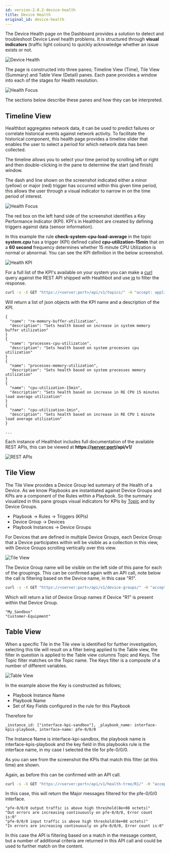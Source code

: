 ```yaml
---
id: version-2.0.2-device-health
title: Device Health
original_id: device-health
---
```


The Device Health page on the Dashboard provides a solution to detect and troubleshoot Device Level health problems. It is structured through **visual indicators** (traffic light colours) to quickly acknowledge whether an issue exists or not.

![Device Health](assets/device-health.png)

The page is constructed into three panes; Timeline View (Time), Tile View (Summary) and Table View (Detail) panes. Each pane provides a window into each of the stages for Health resolution.

![Health Focus](assets/health-focus.png)

The sections below describe these panes and how they can be interpreted.

## Timeline View

Healthbot aggregates network data, it can be used to predict failures or correlate historical events against network activity. To facilitate the historical component, this health page provides a timeline slider that enables the user to select a period for which network data has been collected.

The timeline allows you to select your time period by scrolling left or right and then double-clicking in the pane to determine the start (and finish) window.

The dash and line shown on the screenshot indicated either a minor (yellow) or major (red) trigger has occurred within this given time period, this allows the user through a visual indicator to narrow in on the time period of interest.

![Health Focus](assets/health/timeline-view.png)

The red box on the left hand side of the screenshot identifies a Key Performance Indicator (KPI). KPI's in Healthbot are created by defining triggers against data (sensor information).

In this example the rule **check-system-cpu-load-average** in the topic **system.cpu** has a trigger (KPI) defined called **cpu-utilization-15min** that on a **60 second** frequency determines whether 15 minute CPU Utilization is normal or abnormal. You can see the KPI definition in the below screenshot.

![Health KPI](assets/health/kpi-definition.png)

For a full list of the KPI's available on your system you can make a [curl](https://curl.haxx.se/) query against the REST API shipped with Healthbot and use [jq](https://stedolan.github.io/jq/) to filter the response.

```sh
curl -s -X GET "https://<server:port>/api/v1/topics/" -H "accept: application/json" -H "Content-Type: application/json" -u <username:password> --insecure | jq '.topic[].rule[].trigger[]? | {name: .["trigger-name"], description: .description}'
```

Will return a list of json objects with the KPI name and a description of the KPI.

```
{
  "name": "re-memory-buffer-utilization",
  "description": "Sets health based on increase in system memory buffer utilization"
}
{
  "name": "processes-cpu-utilization",
  "description": "Sets health based on system processes cpu utilization"
}
{
  "name": "processes-memory-utilization",
  "description": "Sets health based on system processes memory utilization"
}
{
  "name": "cpu-utilization-15min",
  "description": "Sets health based on increase in RE CPU 15 minutes load average utilization"
}
{
  "name": "cpu-utilization-1min",
  "description": "Sets health based on increase in RE CPU 1 minute load average utilization"
}

...

```

Each instance of Healthbot includes full documentation of the available REST APIs, this can be viewed at **https://<server:port>/api/v1/**

![REST APIs](assets/rest-apis.png)

## Tile View

The Tile View provides a Device Group led summary of the Health of a Device. As we know Playbooks are instantiated against Device Groups and KPIs are a component of the Rules within a Playbook. So the summary visualized in this pane groups visual indicators for KPIs by [Topic](glossary#topic) and by Device Groups.

- Playbook -> Rules -> Triggers (KPIs)
- Device Group -> Devices
- Playbook Instances -> Device Groups

For Devices that are defined in multiple Device Groups, each Device Group that a Device participates within will be visible as a collection in this view, with Device Groups scrolling vertically over this view.

![Tile View](assets/health/tile-view.png)

The Device Group name will be visible on the left side of this pane for each of the groupings. This can be confirmed again with an API call, note below the call is filtering based on the Device name, in this case "R1".

```sh
curl -s -X GET "https://<server:port>/api/v1/device-groups/" -H "accept: application/json" -H "Content-Type: application/json" -u <username:password> --insecure | jq '."device-group"[] | select(.devices | index("R1")) | ."device-group-name"'
```

Which will return a list of Device Group names if Device "R1" is present within that Device Group.

```
"My_Sandbox"
"Customer-Equipment"
```

## Table View

When a specific Tile in the Tile view is identified for further investigation, selecting this tile will result on a filter being applied to the Table view, the filter in question is applied to the Table view columns Topic and Keys. The Topic filter matches on the Topic name. The Keys filter is a composite of a number of different variables.

![Table View](assets/health/table-view.png)

In the example above the Key is constructed as follows;

- Playbook Instance Name
- Playbook Name
- Set of Key Fields configured in the rule for this Playbook

Therefore for

```
_instance_id: ["interface-kpi-sandbox"], _playbook_name: interface-kpis-playbook, interface-name: pfe-0/0/0
```

The Instance Name is interface-kpi-sandbox, the playbook name is interface-kpis-playbook and the key field in this playbooks rule is the interface name, in my case I selected the tile for pfe-0/0/0.

As you can see from the screenshot the KPIs that match this filter (at this time) are shown.

Again, as before this can be confirmed with an API call.

```sh
curl -s -X GET "https://<server:port>/api/v1/health-tree/R1/" -H "accept: application/json" -H "Content-Type: application/json" -u <username:password> --insecure | jq '.children[].children[].children[].children[] | select (.color=="red") | select(.data | contains("pfe-0/0/0")) | .data'
```

In this case, this will return the Major messages filtered for the pfe-0/0/0 interface.

```
"pfe-0/0/0 output traffic is above high threshold(8e+08 octets)"
"Out errors are increasing continuously on pfe-0/0/0, Error count is:0"
"pfe-0/0/0 input traffic is above high threshold(8e+08 octets)"
"In errors are increasing continuously on pfe-0/0/0, Error count is:0"
```

In this case the API is filtering based on a match in the message content, but a number of additional criteria are returned in this API call and could be used to further match on the content.

